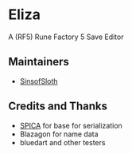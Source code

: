 # Eliza
 A (RF5) Rune Factory 5 Save Editor

## Maintainers
- [SinsofSloth](https://github.com/SinsofSloth)

## Credits and Thanks
- [SPICA](https://github.com/gdkchan/SPICA) for base for serialization
- Blazagon for name data
- bluedart and other testers
